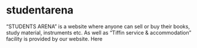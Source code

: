 # studentarena
“STUDENTS ARENA” is a website where anyone can sell or buy their books, study material, instruments etc. As well as “Tiffin service &amp; accommodation” facility is provided by our website. Here
